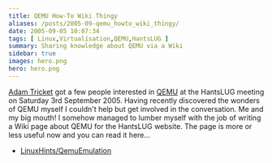 ```yaml
---
title: QEMU How-To Wiki Thingy
aliases: /posts/2005-09-qemu_howto_wiki_thingy/
date: 2005-09-05 10:07:34
tags: [ Linux,Virtualisation,QEMU,HantsLUG ]
summary: Sharing knowledge about QEMU via a Wiki
sidebar: true
images: hero.png
hero: hero.png
---
```


[Adam Tricket](http://use.perl.org/~ajt/journal/) got a few people interested
in [QEMU](http://fabrice.bellard.free.fr/qemu/index.html) at the HantsLUG
meeting on Saturday 3rd September 2005. Having recently discovered the wonders
of QEMU myself I couldn't help but get involved in the conversation. Me and my
big mouth! I somehow managed to lumber myself with the job of writing a Wiki
page about QEMU for the HantsLUG website. The page is more or less useful
now and you can read it here...

  * [LinuxHints/QemuEmulation](http://www.hants.lug.org.uk/cgi-bin/wiki.pl?LinuxHints/QemuEmulation)


